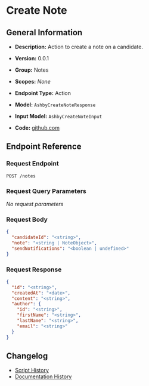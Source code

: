 <!-- BEGIN GENERATED CONTENT -->
# Create Note

## General Information

- **Description:** Action to create a note on a candidate.

- **Version:** 0.0.1
- **Group:** Notes
- **Scopes:** _None_
- **Endpoint Type:** Action
- **Model:** `AshbyCreateNoteResponse`
- **Input Model:** `AshbyCreateNoteInput`
- **Code:** [github.com](https://github.com/NangoHQ/integration-templates/tree/main/integrations/ashby/actions/create-note.ts)


## Endpoint Reference

### Request Endpoint

`POST /notes`

### Request Query Parameters

_No request parameters_

### Request Body

```json
{
  "candidateId": "<string>",
  "note": "<string | NoteObject>",
  "sendNotifications": "<boolean | undefined>"
}
```

### Request Response

```json
{
  "id": "<string>",
  "createdAt": "<date>",
  "content": "<string>",
  "author": {
    "id": "<string>",
    "firstName": "<string>",
    "lastName": "<string>",
    "email": "<string>"
  }
}
```

## Changelog

- [Script History](https://github.com/NangoHQ/integration-templates/commits/main/integrations/ashby/actions/create-note.ts)
- [Documentation History](https://github.com/NangoHQ/integration-templates/commits/main/integrations/ashby/actions/create-note.md)

<!-- END  GENERATED CONTENT -->

